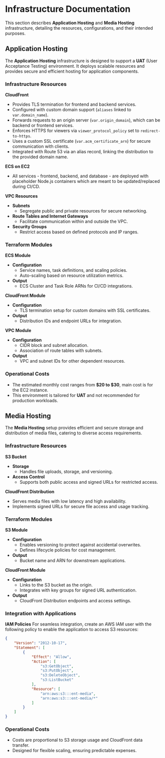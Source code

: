 # Infrastructure Documentation

This section describes **Application Hosting** and **Media Hosting** infrastructure, detailing the resources, configurations, and their intended purposes.

## Application Hosting

The **Application Hosting** infrastructure is designed to support a **UAT** (User Acceptance Testing) environment. It deploys scalable resources and provides secure and efficient hosting for application components.

### Infrastructure Resources

**CloudFront**
- Provides TLS termination for frontend and backend services.
- Configured with custom domain support (`aliases` linked to `var.domain_name`).
- Forwards requests to an origin server (`var.origin_domain`), which can be backend or frontend services.
- Enforces HTTPS for viewers via `viewer_protocol_policy` set to `redirect-to-https`.
- Uses a custom SSL certificate (`var.acm_certificate_arn`) for secure communication with clients.
- Integrated with Route 53 via an alias record, linking the distribution to the provided domain name.

**ECS on EC2**
- All services - frontend, backend, and database - are deployed with placeholder Node.js containers which are meant to be updated/replaced during CI/CD.

**VPC Resources**
- **Subnets**
    - Segregate public and private resources for secure networking.
- **Route Tables and Internet Gateways**
    - Facilitate communication within and outside the VPC.
- **Security Groups**
    - Restrict access based on defined protocols and IP ranges.

### Terraform Modules

**ECS Module**
- **Configuration**
    - Service names, task definitions, and scaling policies.
    - Auto-scaling based on resource utilization metrics.
- **Output**
    - ECS Cluster and Task Role ARNs for CI/CD integrations.

**CloudFront Module**
- **Configuration**
    - TLS termination setup for custom domains with SSL certificates.
- **Output**
    - Distribution IDs and endpoint URLs for integration.

**VPC Module**
- **Configuration**
    - CIDR block and subnet allocation.
    - Association of route tables with subnets.
- **Output**
    - VPC and subnet IDs for other dependent resources.

### Operational Costs

- The estimated monthly cost ranges from **\$20 to \$30**, main cost is for the EC2 instance.
- This environment is tailored for **UAT** and not recommended for production workloads.

## Media Hosting

The **Media Hosting** setup provides efficient and secure storage and distribution of media files, catering to diverse access requirements.

### Infrastructure Resources

**S3 Bucket**
- **Storage**
    - Handles file uploads, storage, and versioning.
- **Access Control**
    - Supports both public access and signed URLs for restricted access.

**CloudFront Distribution**
- Serves media files with low latency and high availability.
- Implements signed URLs for secure file access and usage tracking.

### Terraform Modules

**S3 Module**
- **Configuration**
    - Enables versioning to protect against accidental overwrites.
    - Defines lifecycle policies for cost management.
- **Output**
    - Bucket name and ARN for downstream applications.

**CloudFront Module**
- **Configuration**
    - Links to the S3 bucket as the origin.
    - Integrates with key groups for signed URL authentication.
- **Output**
    - CloudFront Distribution endpoints and access settings.

### Integration with Applications

**IAM Policies**
For seamless integration, create an AWS IAM user with the following policy to enable the application to access S3 resources:

```json
{
    "Version": "2012-10-17",
    "Statement": [
        {
            "Effect": "Allow",
            "Action": [
                "s3:GetObject",
                "s3:PutObject",
                "s3:DeleteObject",
                "s3:ListBucket"
            ],
            "Resource": [
                "arn:aws:s3:::ent-media",
                "arn:aws:s3:::ent-media/*"
            ]
        }
    ]
}
```

### Operational Costs

- Costs are proportional to S3 storage usage and CloudFront data transfer.
- Designed for flexible scaling, ensuring predictable expenses.